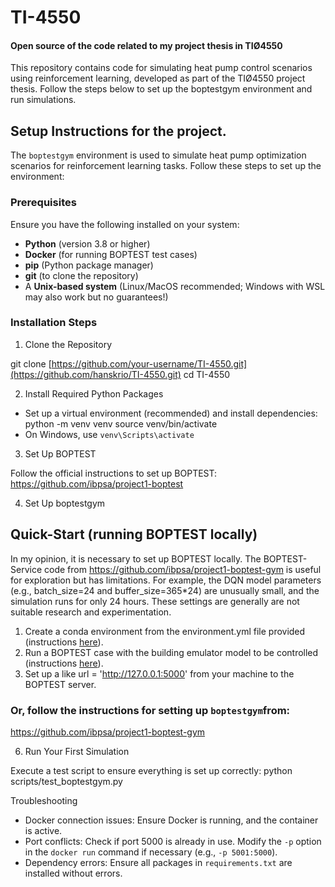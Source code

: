 # TI-4550
#### Open source of the code related to my project thesis in TIØ4550
This repository contains code for simulating heat pump control scenarios using reinforcement learning, developed as part of the TIØ4550 project thesis. Follow the steps below to set up the boptestgym environment and run simulations.

## Setup Instructions for the project.

The `boptestgym` environment is used to simulate heat pump optimization scenarios for reinforcement learning tasks. Follow these steps to set up the environment:

### Prerequisites
Ensure you have the following installed on your system:
- **Python** (version 3.8 or higher)
- **Docker** (for running BOPTEST test cases)
- **pip** (Python package manager)
- **git** (to clone the repository)
- A **Unix-based system** (Linux/MacOS recommended; Windows with WSL may also work but no guarantees!)

### Installation Steps

1. Clone the Repository

git clone [https://github.com/your-username/TI-4550.git](https://github.com/hanskrio/TI-4550.git)
cd TI-4550

2. Install Required Python Packages

- Set up a virtual environment (recommended) and install dependencies:
python -m venv venv
source venv/bin/activate
- On Windows, use `venv\Scripts\activate`

3. Set Up BOPTEST

Follow the official instructions to set up BOPTEST:
https://github.com/ibpsa/project1-boptest

4. Set Up boptestgym

## Quick-Start (running BOPTEST locally)
In my opinion, it is necessary to set up BOPTEST locally. The BOPTEST-Service code from https://github.com/ibpsa/project1-boptest-gym is useful for exploration but has limitations. For example, the DQN model parameters (e.g., batch_size=24 and buffer_size=365*24) are unusually small, and the simulation runs for only 24 hours. These settings are generally are not suitable research and experimentation.

1. Create a conda environment from the environment.yml file provided (instructions [here](https://docs.conda.io/projects/conda/en/latest/user-guide/tasks/manage-environments.html#creating-an-environment-from-an-environment-yml-file)).
2. Run a BOPTEST case with the building emulator model to be controlled (instructions [here](https://github.com/ibpsa/project1-boptest/blob/master/README.md)).
3. Set up a like url = 'http://127.0.0.1:5000' from your machine to the BOPTEST server.

### Or, follow the instructions for setting up `boptestgym`from:
https://github.com/ibpsa/project1-boptest-gym

6. Run Your First Simulation

Execute a test script to ensure everything is set up correctly:
python scripts/test_boptestgym.py

Troubleshooting
- Docker connection issues: Ensure Docker is running, and the container is active.
- Port conflicts: Check if port 5000 is already in use. Modify the `-p` option in the `docker run` command if necessary (e.g., `-p 5001:5000`).
- Dependency errors: Ensure all packages in `requirements.txt` are installed without errors.

